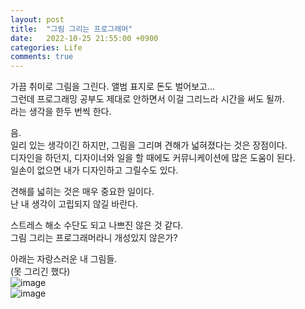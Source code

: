 ```yaml
---
layout: post
title:  "그림 그리는 프로그래머"
date:   2022-10-25 21:55:00 +0900
categories: Life
comments: true
---
```

가끔 취미로 그림을 그린다. 앨범 표지로 돈도 벌어보고...  
그런데 프로그래밍 공부도 제대로 안하면서 이걸 그리느라 시간을 써도 될까.  
라는 생각을 한두 번씩 한다.  

음.  
일리 있는 생각이긴 하지만, 그림을 그리며 견해가 넓혀졌다는 것은 장점이다.  
디자인을 하던지, 디자이너와 일을 할 때에도 커뮤니케이션에 많은 도움이 된다.  
일손이 없으면 내가 디자인하고 그릴수도 있다.  

견해를 넓히는 것은 매우 중요한 일이다.  
난 내 생각이 고립되지 않길 바란다.  

스트레스 해소 수단도 되고 나쁘진 않은 것 같다.  
그림 그리는 프로그래머라니 개성있지 않은가?  

아래는 자랑스러운 내 그림들.  
(못 그리긴 했다)  
![image](https://user-images.githubusercontent.com/44316628/197797400-2d4ac402-1253-4aaf-8786-8ac63b8b1bb9.png)  
![image](https://user-images.githubusercontent.com/44316628/197793873-17e7db38-d1b0-4f1c-befb-765de06fd661.png)  